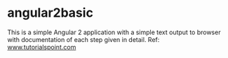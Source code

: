 # angular2basic
This is a simple Angular 2 application with a simple text output to browser with documentation of each step given in detail. Ref: www.tutorialspoint.com
